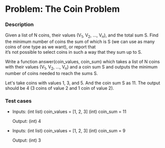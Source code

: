 # Problem: The Coin Problem

### Description
Given a list of N coins, their values (V<sub>1</sub>, V<sub>2</sub>, ..., V<sub>n</sub>), and the total sum S. Find  
the minimum number of coins the sum of which is S (we can use as many coins of one type as we want), or report that  
it’s not possible to select coins in such a way that they sum up to S.

Write a function answer(coin_values, coin_sum) which takes a list of N coins with their values (V<sub>1</sub>, 
V<sub>2</sub>, ..., V<sub>n</sub>) and a coin sum S and outputs the minimum number of coins needed to reach the sums S.  

Let's take coins with values 1, 3, and 5. And the coin sum S as 11. The output should be 4 (3 coins of value 2 and 1
coin of value 2).

### Test cases
* Inputs:
    (int list) coin_values = [1, 2, 3]
    (int) coin_sum = 11

  Output:
    (int) 4

* Inputs:
    (int list) coin_values = [1, 2, 3]
    (int) coin_sum = 9
 
  Output:
    (int) 3

